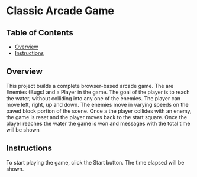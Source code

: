 
# Classic Arcade Game

## Table of Contents

* [Overview](#overview)
* [Instructions](#instructions)

## Overview

This project builds a complete browser-based arcade game. The are Enemies (Bugs) and a Player in the game. The goal of the player is to reach the water, without colliding into any one of the enemies. The player can move left, right, up and down. The enemies move in varying speeds on the paved block portion of the scene. Once a the player collides with an enemy, the game is reset and the player moves back to the start square. Once the player reaches the water the game is won and messages with the total time will be shown 

## Instructions

To start playing the game, click the Start button. The time elapsed will be shown.
